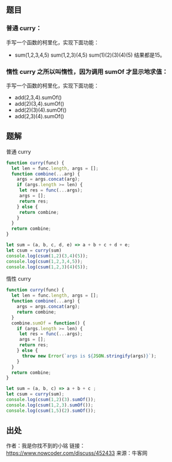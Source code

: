 ## 题目

### 普通 curry：
手写一个函数的柯里化，实现下面功能：
- sum(1,2,3,4,5)   sum(1,2,3)(4,5)  sum(1)(2)(3)(4)(5)  结果都是15。

### 惰性 curry 之所以叫惰性，因为调用 sumOf 才显示地求值：
手写一个函数的柯里化，实现下面功能：
- add(2,3,4).sumOf()
- add(2)(3,4).sumOf()
- add(2)(3)(4).sumOf()
- add(2,3)(4).sumOf()

## 题解
普通 curry
```js
function curry(func) {
  let len = func.length, args = [];
  function combine(...arg) {
    args = args.concat(arg);
    if (args.length >= len) {
     let res = func(...args);
     args = [];
     return res;
    } else {
     return combine;
    }
  }
  return combine;
}

let sum = (a, b, c, d, e) => a + b + c + d + e;
let csum = curry(sum)
console.log(csum(1,2)(3,4)(5));
console.log(csum(1,2,3,4,5));
console.log(csum(1,2,3)(4)(5));
```
惰性 curry 
```js
function curry(func) {
  let len = func.length, args = [];
  function combine(...arg) {
    args = args.concat(arg);
    return combine;
  }
  combine.sumOf = function() {
    if (args.length >= len) {
     let res = func(...args);
     args = [];
     return res;
    } else {
      throw new Error(`args is ${JSON.stringify(args)}`);
    }
  }
  return combine;
}

let sum = (a, b, c) => a + b + c ;
let csum = curry(sum);
console.log(csum(1,2)(3).sumOf());
console.log(csum(1,2,3).sumOf());
console.log(csum(1,5)(2).sumOf());
```
## 出处
作者：我是你找不到的小铭
链接：https://www.nowcoder.com/discuss/452433
来源：牛客网


